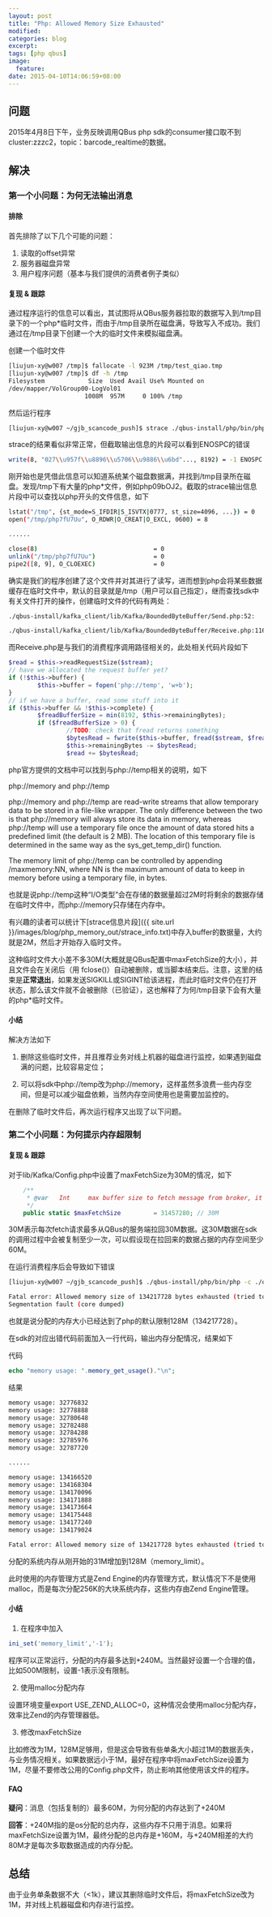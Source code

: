 ```yaml
---
layout: post
title: "Php: Allowed Memory Size Exhausted"
modified:
categories: blog
excerpt:
tags: [php qbus]
image:
  feature:
date: 2015-04-10T14:06:59+08:00
---
```


## 问题

2015年4月8日下午，业务反映调用QBus php sdk的consumer接口取不到cluster:zzzc2，topic：barcode_realtime的数据。

## 解决

### 第一个小问题：为何无法输出消息

#### 排除

首先排除了以下几个可能的问题：

1. 读取的offset异常
2. 服务器磁盘异常
3. 用户程序问题（基本与我们提供的消费者例子类似）


#### 复现 & 跟踪

通过程序运行的信息可以看出，其试图将从QBus服务器拉取的数据写入到/tmp目录下的一个php*临时文件，而由于/tmp目录所在磁盘满，导致写入不成功。我们通过在/tmp目录下创建一个大的临时文件来模拟磁盘满。

创建一个临时文件

``` bash
[liujun-xy@w007 /tmp]$ fallocate -l 923M /tmp/test_qiao.tmp
[liujun-xy@w007 /tmp]$ df -h /tmp
Filesystem            Size  Used Avail Use% Mounted on
/dev/mapper/VolGroup00-LogVol01
                     1008M  957M     0 100% /tmp
```

然后运行程序

``` bash
[liujun-xy@w007 ~/gjb_scancode_push]$ strace ./qbus-install/php/bin/php -c ./qbus-install/php.ini consumer.php  -c zzzc2 -t barcode_realtime -g test_qiao
```

strace的结果看似非常正常，但截取输出信息的片段可以看到ENOSPC的错误

``` bash
write(8, "027\\u957f\\u8896\\u5706\\u9886\\u6bd"..., 8192) = -1 ENOSPC (No space left on device)
```

刚开始也是凭借此信息可以知道系统某个磁盘数据满，并找到/tmp目录所在磁盘。发现/tmp下有大量的php*文件，例如php09bOJ2。截取的strace输出信息片段中可以查找以php开头的文件信息，如下

``` bash
lstat("/tmp", {st_mode=S_IFDIR|S_ISVTX|0777, st_size=4096, ...}) = 0
open("/tmp/php7fU7Uu", O_RDWR|O_CREAT|O_EXCL, 0600) = 8

......

close(8)                                = 0
unlink("/tmp/php7fU7Uu")                = 0
pipe2([8, 9], O_CLOEXEC)                = 0
```

确实是我们的程序创建了这个文件并对其进行了读写，进而想到php会将某些数据缓存在临时文件中，默认的目录就是/tmp（用户可以自己指定），继而查找sdk中有关文件打开的操作，创建临时文件的代码有两处：

``` bash
./qbus-install/kafka_client/lib/Kafka/BoundedByteBuffer/Send.php:52:		$this->buffer = fopen('php://temp', 'w+b');

./qbus-install/kafka_client/lib/Kafka/BoundedByteBuffer/Receive.php:116:	  $this->buffer = fopen('php://temp', 'w+b');
```

而Receive.php是与我们的消费程序调用路径相关的，此处相关代码片段如下

``` php
$read = $this->readRequestSize($stream);
// have we allocated the request buffer yet?
if (!$this->buffer) {
        $this->buffer = fopen('php://temp', 'w+b');
}
// if we have a buffer, read some stuff into it
if ($this->buffer && !$this->complete) {
        $freadBufferSize = min(8192, $this->remainingBytes);
        if ($freadBufferSize > 0) {
                //TODO: check that fread returns something
                $bytesRead = fwrite($this->buffer, fread($stream, $freadBufferSize));
                $this->remainingBytes -= $bytesRead;
                $read += $bytesRead;
```

php官方提供的文档中可以找到与php://temp相关的说明，如下

>
php://memory and php://temp
>
php://memory and php://temp are read-write streams that allow temporary data to be stored in a file-like wrapper. The only difference between the two is that php://memory will always store its data in memory, whereas php://temp will use a temporary file once the amount of data stored hits a predefined limit (the default is 2 MB). The location of this temporary file is determined in the same way as the sys_get_temp_dir() function.
>
The memory limit of php://temp can be controlled by appending /maxmemory:NN, where NN is the maximum amount of data to keep in memory before using a temporary file, in bytes.


也就是说php://temp这种“I/O类型”会在存储的数据量超过2M时将剩余的数据存储在临时文件中，而php://memory只存储在内存中。

有兴趣的读者可以统计下[strace信息片段]({{ site.url }}/images/blog/php_memory_out/strace_info.txt)中存入buffer的数据量，大约就是2M，然后才开始存入临时文件。

这种临时文件大小差不多30M(大概就是QBus配置中maxFetchSize的大小），并且文件会在关闭后（用 fclose()）自动被删除，或当脚本结束后。注意，这里的结束是**正常退出**，如果发送SIGKILL或SIGINT给该进程，而此时临时文件仍在打开状态，那么该文件就不会被删除（已验证），这也解释了为何/tmp目录下会有大量的php*临时文件。

#### 小结

解决方法如下

1. 删除这些临时文件，并且推荐业务对线上机器的磁盘进行监控，如果遇到磁盘满的问题，比较容易定位；

2. 可以将sdk中php://temp改为php://memory，这样虽然多浪费一些内存空间，但是可以减少磁盘依赖，当然内存空间使用也是需要加监控的。

在删除了临时文件后，再次运行程序又出现了以下问题。


### 第二个小问题：为何提示内存超限制

#### 复现 & 跟踪

对于lib/Kafka/Config.php中设置了maxFetchSize为30M的情况，如下

``` php
    /**
     * @var   Int     max buffer size to fetch message from broker, it should be bigger than message length + 10 at least
     */
    public static $maxFetchSize         = 31457280; // 30M
```

30M表示每次fetch请求最多从QBus的服务端拉回30M数据。这30M数据在sdk的调用过程中会被复制至少一次，可以假设现在拉回来的数据占据的内存空间至少60M。

在运行消费程序后会导致如下错误

``` bash
[liujun-xy@w007 ~/gjb_scancode_push]$ ./qbus-install/php/bin/php -c ./qbus-install/php.ini qbus-install/kafka_client/examples/consume.php zzzc2 barcode_realtime test_qiao

Fatal error: Allowed memory size of 134217728 bytes exhausted (tried to allocate 32 bytes) in /home/liujun-xy/gjb_scancode_push/qbus-install/kafka_client/lib/Kafka/Message.php on line 95
Segmentation fault (core dumped)
```

也就是说分配的内存大小已经达到了php的默认限制128M（134217728）。

在sdk的对应出错代码前面加入一行代码，输出内存分配情况，结果如下

代码

``` php
echo "memory usage: ".memory_get_usage()."\n";
```

结果

``` bash
memory usage: 32776832
memory usage: 32778888
memory usage: 32780648
memory usage: 32782488
memory usage: 32784288
memory usage: 32785976
memory usage: 32787720

......

memory usage: 134166520
memory usage: 134168304
memory usage: 134170096
memory usage: 134171888
memory usage: 134173664
memory usage: 134175448
memory usage: 134177240
memory usage: 134179024

Fatal error: Allowed memory size of 134217728 bytes exhausted (tried to allocate 313 bytes) in /home/liujun-xy/gjb_scancode_push/qbus-install/kafka_client/lib/Kafka/Message.php on line 63

```

分配的系统内存从刚开始的31M增加到128M（memory_limit）。

此时使用的内存管理方式是Zend Engine的内存管理方式，默认情况下不是使用malloc，而是每次分配256K的大块系统内存，这些内存由Zend Engine管理。

#### 小结

1. 在程序中加入

``` php
ini_set('memory_limit','-1');
```
程序可以正常运行，分配的内存最多达到+240M。当然最好设置一个合理的值，比如500M限制，设置-1表示没有限制。

2. 使用malloc分配内存

设置环境变量export USE_ZEND_ALLOC=0，这种情况会使用malloc分配内存，效率比Zend的内存管理器低。

3. 修改maxFetchSize

比如修改为1M，128M足够用，但是这会导致有些单条大小超过1M的数据丢失，与业务情况相关。如果数据远小于1M，最好在程序中将maxFetchSize设置为1M，尽量不要修改公用的Config.php文件，防止影响其他使用该文件的程序。

#### FAQ

**疑问**：消息（包括复制的）最多60M，为何分配的内存达到了+240M

**回答**：+240M指的是os分配的总内存，这些内存不只用于消息。如果将maxFetchSize设置为1M，最终分配的总内存是+160M，与+240M相差的大约80M才是每次多取数据造成的内存分配。


## 总结

由于业务单条数据不大（<1k），建议其删除临时文件后，将maxFetchSize改为1M，并对线上机器磁盘和内存进行监控。



